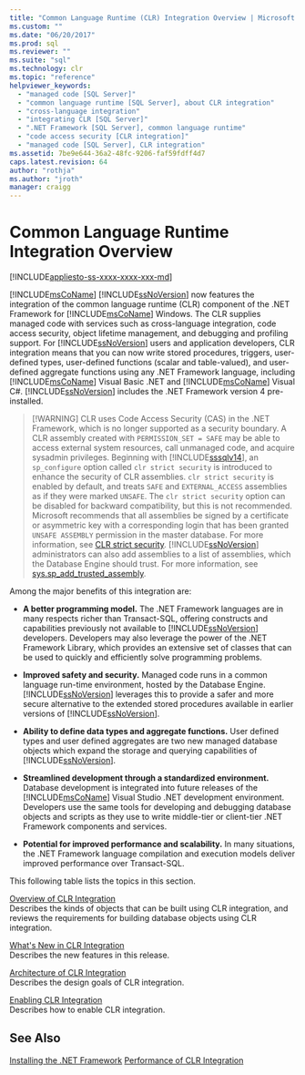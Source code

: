 ```yaml
---
title: "Common Language Runtime (CLR) Integration Overview | Microsoft Docs"
ms.custom: ""
ms.date: "06/20/2017"
ms.prod: sql
ms.reviewer: ""
ms.suite: "sql"
ms.technology: clr
ms.topic: "reference"
helpviewer_keywords: 
  - "managed code [SQL Server]"
  - "common language runtime [SQL Server], about CLR integration"
  - "cross-language integration"
  - "integrating CLR [SQL Server]"
  - ".NET Framework [SQL Server], common language runtime"
  - "code access security [CLR integration]"
  - "managed code [SQL Server], CLR integration"
ms.assetid: 7be9e644-36a2-48fc-9206-faf59fdff4d7
caps.latest.revision: 64
author: "rothja"
ms.author: "jroth"
manager: craigg
---
```

# Common Language Runtime Integration Overview
[!INCLUDE[appliesto-ss-xxxx-xxxx-xxx-md](../../includes/appliesto-ss-xxxx-xxxx-xxx-md.md)]

  [!INCLUDE[msCoName](../../includes/msconame-md.md)] [!INCLUDE[ssNoVersion](../../includes/ssnoversion-md.md)] now features the integration of the common language runtime (CLR) component of the .NET Framework for [!INCLUDE[msCoName](../../includes/msconame-md.md)] Windows. The CLR supplies managed code with services such as cross-language integration, code access security, object lifetime management, and debugging and profiling support. For [!INCLUDE[ssNoVersion](../../includes/ssnoversion-md.md)] users and application developers, CLR integration means that you can now write stored procedures, triggers, user-defined types, user-defined functions (scalar and table-valued), and user-defined aggregate functions using any .NET Framework language, including [!INCLUDE[msCoName](../../includes/msconame-md.md)] Visual Basic .NET and [!INCLUDE[msCoName](../../includes/msconame-md.md)] Visual C#. [!INCLUDE[ssNoVersion](../../includes/ssnoversion-md.md)] includes the .NET Framework version 4 pre-installed.  

>  [!WARNING]
>  CLR uses Code Access Security (CAS) in the .NET Framework, which is no longer supported as a security boundary. A CLR assembly created with `PERMISSION_SET = SAFE` may be able to access external system resources, call unmanaged code, and acquire sysadmin privileges. Beginning with [!INCLUDE[sssqlv14](../../includes/sssqlv14-md.md)], an `sp_configure` option called `clr strict security` is introduced to enhance the security of CLR assemblies. `clr strict security` is enabled by default, and treats `SAFE` and `EXTERNAL_ACCESS` assemblies as if they were marked `UNSAFE`. The `clr strict security` option can be disabled for backward compatibility, but this is not recommended. Microsoft recommends that all assemblies be signed by a certificate or asymmetric key with a corresponding login that has been granted `UNSAFE ASSEMBLY` permission in the master database. For more information, see [CLR strict security](../../database-engine/configure-windows/clr-strict-security.md). [!INCLUDE[ssNoVersion](../../includes/ssnoversion-md.md)] administrators can also add assemblies to a list of assemblies, which the Database Engine should trust. For more information, see [sys.sp_add_trusted_assembly](../../relational-databases/system-stored-procedures/sys-sp-add-trusted-assembly-transact-sql.md).

 Among the major benefits of this integration are:  
  
-   **A better programming model.** The .NET Framework languages are in many respects richer than Transact-SQL, offering constructs and capabilities previously not available to [!INCLUDE[ssNoVersion](../../includes/ssnoversion-md.md)] developers. Developers may also leverage the power of the .NET Framework Library, which provides an extensive set of classes that can be used to quickly and efficiently solve programming problems.  
  
-   **Improved safety and security.** Managed code runs in a common language run-time environment, hosted by the Database Engine. [!INCLUDE[ssNoVersion](../../includes/ssnoversion-md.md)] leverages this to provide a safer and more secure alternative to the extended stored procedures available in earlier versions of [!INCLUDE[ssNoVersion](../../includes/ssnoversion-md.md)].  
  
-   **Ability to define data types and aggregate functions.** User defined types and user defined aggregates are two new managed database objects which expand the storage and querying capabilities of [!INCLUDE[ssNoVersion](../../includes/ssnoversion-md.md)].  
  
-   **Streamlined development through a standardized environment.** Database development is integrated into future releases of the [!INCLUDE[msCoName](../../includes/msconame-md.md)] Visual Studio .NET development environment. Developers use the same tools for developing and debugging database objects and scripts as they use to write middle-tier or client-tier .NET Framework components and services.  
  
-   **Potential for improved performance and scalability.** In many situations, the .NET Framework language compilation and execution models deliver improved performance over Transact-SQL.  
  
 This following table lists the topics in this section.  
  
 [Overview of CLR Integration](../../relational-databases/clr-integration/clr-integration-overview.md)  
 Describes the kinds of objects that can be built using CLR integration, and reviews the requirements for building database objects using CLR integration.  
  
 [What's New in CLR Integration](../../relational-databases/clr-integration/clr-integration-what-s-new.md)  
 Describes the new features in this release.  
  
 [Architecture of CLR Integration](http://msdn.microsoft.com/library/05e4b872-3d21-46de-b4d5-739b5f2a0cf9)  
 Describes the design goals of CLR integration.  
  
 [Enabling CLR Integration](../../relational-databases/clr-integration/clr-integration-enabling.md)  
 Describes how to enable CLR integration.  
  
## See Also  
 [Installing the .NET Framework](http://technet.microsoft.com/library/ms166014\(v=SQL.105\).aspx)   
 [Performance of CLR Integration](../../relational-databases/clr-integration/clr-integration-architecture-performance.md)  
  
  
